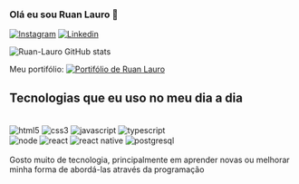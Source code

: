 ### Olá eu sou Ruan Lauro 🤠
[![Instagram](https://img.shields.io/badge/Instagram-E4405F?style=for-the-badge&logo=instagram&logoColor=white)](https://instagram.com/ruan_lauro07?igshid=OGQ5ZDc2ODk2ZA==)
[![Linkedin](https://img.shields.io/badge/LinkedIn-0077B5?style=for-the-badge&logo=linkedin&logoColor=white)](https://www.linkedin.com/in/ruan-lauro-cardoso-da-silva-monteiro-983577216)

![Ruan-Lauro GitHub stats](https://github-readme-stats.vercel.app/api?username=ruan-lauro&show_icons=true&theme=radical)

Meu portifólio: [![Portifólio de Ruan Lauro](https://img.shields.io/badge/website-000000?style=for-the-badge&logo=About.me&logoColor=white)](https://dapper-cheesecake-e41df9.netlify.app/)
## Tecnologias que eu uso no meu dia a dia
<div style="display: inline_block"><br/>
  <img align="center" alt="html5" src="https://img.shields.io/badge/HTML5-E34F26?style=for-the-badge&logo=html5&logoColor=white"/>
  <img align="center" alt="css3" src="https://img.shields.io/badge/CSS3-1572B6?style=for-the-badge&logo=css3&logoColor=white"/>
  <img align="center" alt="javascript" src="https://img.shields.io/badge/JavaScript-323330?style=for-the-badge&logo=javascript&logoColor=F7DF1E"/>
  <img align="center" alt="typescript" src="https://img.shields.io/badge/TypeScript-007ACC?style=for-the-badge&logo=typescript&logoColor=white"/> <br/>
  <img align="center" alt="node" src="https://img.shields.io/badge/Node.js-43853D?style=for-the-badge&logo=node.js&logoColor=white"/>
  <img align="center" alt="react" src="https://img.shields.io/badge/React-20232A?style=for-the-badge&logo=react&logoColor=61DAFB"/>
  <img align="center" alt="react native" src="ttps://img.shields.io/badge/React_Native-20232A?style=for-the-badge&logo=react&logoColor=61DAFB"/>
  <img align="center" alt="postgresql" src="https://img.shields.io/badge/PostgreSQL-316192?style=for-the-badge&logo=postgresql&logoColor=white"/>
</div>
<br/>
Gosto muito de tecnologia, principalmente em aprender novas ou melhorar <br/> minha forma de abordá-las através da programação
